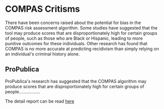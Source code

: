 # COMPAS Critisms
There have been concerns raised about the potential for bias in the COMPAS risk assessment algorithm. Some studies have suggested that the tool may produce scores that are disproportionately high for certain groups of people, such as those who are Black or Hispanic, leading to more punitive outcomes for these individuals. Other research has found that COMPAS is no more accurate at predicting recidivism than simply relying on an individual's criminal history alone.

## ProPublica
ProPublica's research has suggested that the COMPAS algorithm may produce scores that are disproportionately high for certain groups of people.................

The detail report can be read [here](https://www.propublica.org/article/how-we-analyzed-the-compas-recidivism-algorithm)
